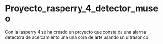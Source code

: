 # Proyecto_rasperry_4_detector_museo
Con la rasperry 4 se ha creado un proyecto que consta de una alarma detectora de acercamiento una una obra de arte usando un ultrasónico
